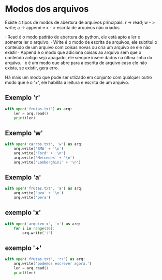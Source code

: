# Modos dos arquivos

Existe 4 tipos de modos de abertura de arquivos principais: r -> read; w - > write; a -> append e x - > escrita de arquivos não criados

· Read é o modo padrão de abertura do python, ele está apto a ler e somente ler o arquivo.
· Write é o modo de escrita de arquivos, ele subtitui o conteúdo de um arquivo com coisas novas ou cria um arquivo se ele não existir 
· Append é o modo que adiciona coisas ao arquivo sem que o conteúdo antigo seja apagado, ele sempre insere dados na últma linha do arquivo.
· x é um modo que abre para a escrita de arquivo caso ele não exista, se existir, gera erro.

Há mais um modo que pode ser utlizado em conjunto com qualquer outro modo que é o '+', ele habilita a leitura e escrita de um arquivo.

## Exemplo 'r'

```Python
with open('frutas.txt') as arq:
    ler = arq.read()
    print(ler)
```
## Exemplo 'w'

```Python
with open('carros.txt', 'w') as arq:
    arq.write('BMW' + '\n')
    arq.write('Ford' + '\n')
    arq.write('Mercedes' + '\n')
    arq.write('Lamborghini' + '\n')
```
## Exemplo 'a'

```Python
with open('frutas.txt', 'a') as arq:
    arq.write('uva' + '\n')
    arq.write('pera')
```
## exemplo 'x'

```Python
with open('arquivo x', 'x') as arq:
    for i in range(10):
        arq.write('i')
```
## exemplo '+'

```Python
with open('frutas.txt', 'r+') as arq:
    arq.write('podemos escrever agora.')
    ler = arq.read()
    print(ler)
```
